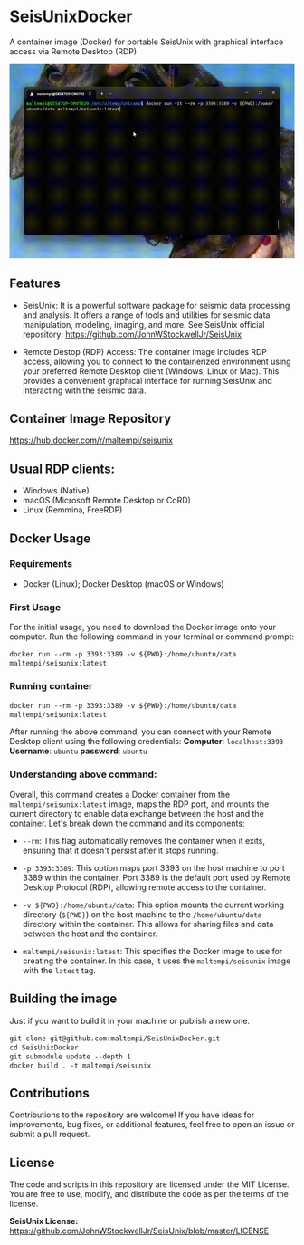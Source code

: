 # SeisUnixDocker
A container image (Docker) for portable SeisUnix with graphical interface access via Remote Desktop (RDP)

![SeisUnixDemo](./docs/SeisUnixDockerDemo.gif)

## Features

- SeisUnix: It is a powerful software package for seismic data processing and analysis. It offers a range of tools and utilities for seismic data manipulation, modeling, imaging, and more. See SeisUnix official repository: https://github.com/JohnWStockwellJr/SeisUnix

- Remote Destop (RDP) Access: The container image includes RDP access, allowing you to connect to the containerized environment using your preferred Remote Desktop client (Windows, Linux or Mac). This provides a convenient graphical interface for running SeisUnix and interacting with the seismic data.

## Container Image Repository
https://hub.docker.com/r/maltempi/seisunix

## Usual RDP clients:
- Windows (Native) 
- macOS (Microsoft Remote Desktop or CoRD)
- Linux (Remmina, FreeRDP)

## Docker Usage

### Requirements
- Docker (Linux); Docker Desktop (macOS or Windows)

### First Usage
For the initial usage, you need to download the Docker image onto your computer. Run the following command in your terminal or command prompt:

```
docker run --rm -p 3393:3389 -v ${PWD}:/home/ubuntu/data maltempi/seisunix:latest
```

### Running container
```
docker run --rm -p 3393:3389 -v ${PWD}:/home/ubuntu/data maltempi/seisunix:latest 
```

After running the above command, you can connect with your Remote Desktop client using the following credentials:
**Computer**: `localhost:3393`
**Username**: `ubuntu`
**password**: `ubuntu`

### Understanding above command:
Overall, this command creates a Docker container from the `maltempi/seisunix:latest` image, maps the RDP port, and mounts the current directory to enable data exchange between the host and the container. Let's break down the command and its components:

- `--rm`: This flag automatically removes the container when it exits, ensuring that it doesn't persist after it stops running.

- `-p 3393:3389`: This option maps port 3393 on the host machine to port 3389 within the container. Port 3389 is the default port used by Remote Desktop Protocol (RDP), allowing remote access to the container.

- `-v ${PWD}:/home/ubuntu/data`: This option mounts the current working directory (`${PWD}`) on the host machine to the `/home/ubuntu/data` directory within the container. This allows for sharing files and data between the host and the container.

- `maltempi/seisunix:latest`: This specifies the Docker image to use for creating the container. In this case, it uses the `maltempi/seisunix` image with the `latest` tag.

## Building the image

Just if you want to build it in your machine or publish a new one.

```
git clone git@github.com:maltempi/SeisUnixDocker.git
cd SeisUnixDocker
git submodule update --depth 1
docker build . -t maltempi/seisunix
```

## Contributions

Contributions to the repository are welcome! If you have ideas for improvements, bug fixes, or additional features, feel free to open an issue or submit a pull request.

## License

The code and scripts in this repository are licensed under the MIT License. You are free to use, modify, and distribute the code as per the terms of the license.

**SeisUnix License:** https://github.com/JohnWStockwellJr/SeisUnix/blob/master/LICENSE
